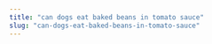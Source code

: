 ```yaml
---
title: "can dogs eat baked beans in tomato sauce"
slug: "can-dogs-eat-baked-beans-in-tomato-sauce"
---
```


